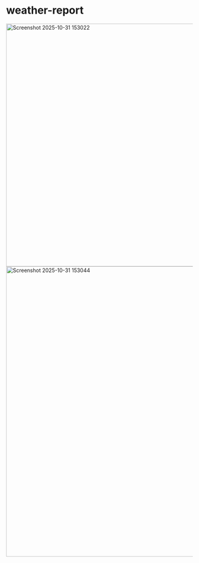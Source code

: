 # weather-report
<img width="1746" height="654" alt="Screenshot 2025-10-31 153022" src="https://github.com/user-attachments/assets/c262cff4-f499-4c14-bed9-48c8c9f7dd8a" />
<img width="1382" height="782" alt="Screenshot 2025-10-31 153044" src="https://github.com/user-attachments/assets/1171ca22-aaf0-430e-b094-0e684e848c85" />

